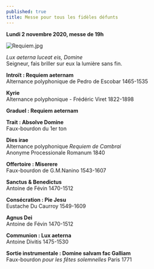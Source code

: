 ```yaml
---
published: true
title: Messe pour tous les fidèles défunts
---
```

**Lundi 2 novembre 2020, messe de 19h**

![Requiem.jpg]({{site.baseurl}}/images/Requiem.jpg)

*Lux aeterna luceat eis, Domine*  
Seigneur, fais briller sur eux la lumière sans fin.

**Introït : Requiem aeternam**  
Alternance polyphonique de Pedro de Escobar 1465-1535

**Kyrie**  
Alternance polyphonique - Frédéric Viret 1822-1898

**Graduel : Requiem aeternam**

**Trait : Absolve Domine**  
Faux-bourdon du 1er ton

**Dies irae**  
Alternance polyphonique *Requiem de Cambrai*  
Anonyme Processionale Romanum 1840

**Offertoire : Miserere**  
Faux-bourdon de G.M.Nanino 1543-1607

**Sanctus & Benedictus**  
Antoine de Févin 1470-1512

**Consécration : Pie Jesu**  
Eustache Du Caurroy 1549-1609

**Agnus Dei**  
Antoine de Févin 1470-1512

**Communion : Lux aeterna**  
Antoine Divitis 1475-1530

**Sortie instrumentale : Domine salvam fac Galliam**  
Faux-bourdon *pour les fêtes solemnelles* Paris 1771
